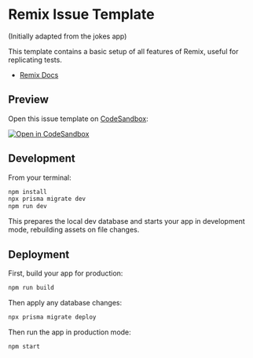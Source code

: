 # Remix Issue Template

(Initially adapted from the jokes app)

This template contains a basic setup of all features of Remix, useful for replicating tests.

- [Remix Docs](https://remix.run/docs)

## Preview

Open this issue template on [CodeSandbox](https://codesandbox.com):

[![Open in CodeSandbox](https://codesandbox.io/static/img/play-codesandbox.svg)](https://codesandbox.io/s/github/moishinetzer/remix-run-issue-template/tree/main/)


## Development

From your terminal:

```sh
npm install
npx prisma migrate dev
npm run dev
```

This prepares the local dev database and starts your app in development mode, rebuilding assets on file changes.

## Deployment

First, build your app for production:

```sh
npm run build
```

Then apply any database changes:

```sh
npx prisma migrate deploy
```

Then run the app in production mode:

```sh
npm start
```
